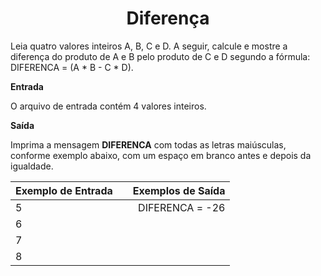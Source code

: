 <center>

  # Diferença

</center>

Leia quatro valores inteiros A, B, C e D. A seguir, calcule e mostre a diferença do produto de A e B pelo produto de C e D segundo a fórmula: DIFERENCA = (A * B - C * D).

**Entrada**

O arquivo de entrada contém 4 valores inteiros.

**Saída**

Imprima a mensagem **DIFERENCA** com todas as letras maiúsculas, conforme exemplo abaixo, com um espaço em branco antes e depois da igualdade.

<div align="center">

| Exemplo de Entrada  |              | Exemplos de Saída  |
| :------------------ | :----------: | -----------------: |
|         5           |              |   DIFERENCA = -26  |
|         6           |              |                    |
|         7           |              |                    |
|         8           |              |                    |

</div>

